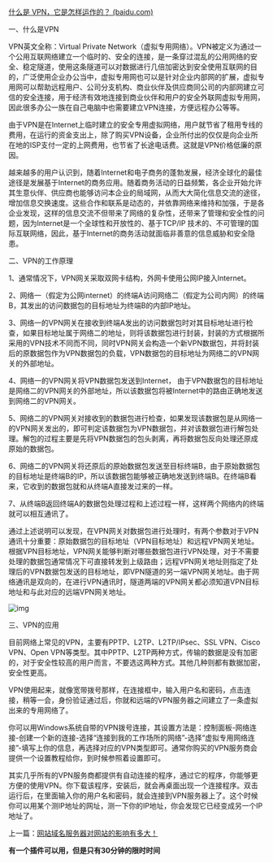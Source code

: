 







[什么是 VPN，它是怎样运作的？ (baidu.com)](https://baijiahao.baidu.com/s?id=1767593916393974317&wfr=spider&for=pc)





一、什么是VPN

VPN英文全称：Virtual Private Network（虚拟专用网络）。VPN被定义为通过一个公用互联网络建立一个临时的、安全的连接，是一条穿过混乱的公用网络的安全、稳定隧道，使用这条隧道可以对数据进行几倍加密达到安全使用互联网的目的，广泛使用企业办公当中，虚拟专用网也可以是针对企业内部网的扩展，虚拟专用网可以帮助远程用户、公司分支机构、商业伙伴及供应商同公司的内部网建立可信的安全连接，用于经济有效地连接到商业伙伴和用户的安全外联网虚拟专用网，因此很多办公一族在自己电脑中也需要建立VPN连接，方便远程办公等等。

由于VPN是在Internet上临时建立的安全专用虚拟网络，用户就节省了租用专线的费用，在运行的资金支出上，除了购买VPN设备，企业所付出的仅仅是向企业所在地的ISP支付一定的上网费用，也节省了长途电话费。这就是VPN价格低廉的原因。

越来越多的用户认识到，随着Internet和电子商务的蓬勃发展，经济全球化的最佳途径是发展基于Internet的商务应用。随着商务活动的日益频繁，各企业开始允许其生意伙伴、供应商也能够访问本企业的局域网，从而大大简化信息交流的途径，增加信息交换速度。这些合作和联系是动态的，并依靠网络来维持和加强，于是各企业发现，这样的信息交流不但带来了网络的复杂性，还带来了管理和安全性的问题，因为Internet是一个全球性和开放性的、基于TCP/IP 技术的、不可管理的国际互联网络，因此，基于Internet的商务活动就面临非善意的信息威胁和安全隐患。

二、VPN的工作原理

1、通常情况下，VPN网关采取双网卡结构，外网卡使用公网IP接入Internet。

2、网络一（假定为公网internet）的终端A访问网络二（假定为公司内网）的终端B，其发出的访问数据包的目标地址为终端B的内部IP地址。

3、网络一的VPN网关在接收到终端A发出的访问数据包时对其目标地址进行检查，如果目标地址属于网络二的地址，则将该数据包进行封装，封装的方式根据所采用的VPN技术不同而不同，同时VPN网关会构造一个新VPN数据包，并将封装后的原数据包作为VPN数据包的负载，VPN数据包的目标地址为网络二的VPN网关的外部地址。

4、网络一的VPN网关将VPN数据包发送到Internet， 由于VPN数据包的目标地址是网络二的VPN网关的外部地址，所以该数据包将被Internet中的路由正确地发送到网络二的VPN网关。

5、网络二的VPN网关对接收到的数据包进行检查，如果发现该数据包是从网络一的VPN网关发出的，即可判定该数据包为VPN数据包，并对该数据包进行解包处理。解包的过程主要是先将VPN数据包的包头剥离，再将数据包反向处理还原成原始的数据包。

6、网络二的VPN网关将还原后的原始数据包发送至目标终端B，由于原始数据包的目标地址是终端B的IP，所以该数据包能够被正确地发送到终端B。在终端B看来，它收到的数据包就和从终端A直接发过来的一样。

7、从终端B返回终端A的数据包处理过程和上述过程一样，这样两个网络内的终端就可以相互通讯了。

通过上述说明可以发现，在VPN网关对数据包进行处理时，有两个参数对于VPN通讯十分重要：原始数据包的目标地址（VPN目标地址）和远程VPN网关地址。根据VPN目标地址，VPN网关能够判断对哪些数据包进行VPN处理，对于不需要处理的数据包通常情况下可直接转发到上级路由；远程VPN网关地址则指定了处理后的VPN数据包发送的目标地址，即VPN隧道的另一端VPN网关地址。由于网络通讯是双向的，在进行VPN通讯时，隧道两端的VPN网关都必须知道VPN目标地址和与此对应的远端VPN网关地址。

![img](http://yc-net.com.cn/kindeditor/attached/image/20180321/20180321111341_47685.jpg)

三、VPN的应用

目前网络上常见的VPN，主要有PPTP、L2TP、L2TP/IPsec、SSL VPN、Cisco VPN、Open VPN等类型。其中PPTP、L2TP两种方式，传输的数据是没有加密的，对于安全性较高的用户而言，不要选这两种方式。其他几种则都有数据加密，安全性更高。

VPN使用起来，就像宽带拨号那样，在连接框中，输入用户名和密码，点击连接，稍等一会，身份验证通过后，你就和远端的VPN服务器之间建立了一条虚拟出来的专用网络了。

你可以用Windows系统自带的VPN拨号连接，其设置方法是：控制面板-网络连接-创建一个新的连接-选择“连接到我的工作场所的网络”-选择“虚拟专用网络连接”-填写上你的信息，再选择对应的VPN类型即可。通常你购买的VPN服务商会提供一个设置教程给你，到时候参照着设置即可。

其实几乎所有的VPN服务商都提供有自动连接的程序，通过它的程序，你能够更方便的使用VPN。你下载该程序，安装后，就会再桌面出现一个连接程序。双击运行后，在里面输入你的用户名和密码，就会连接到VPN服务器上了。这个时候你可以用某个测IP地址的网址，测一下你的IP地址，你会发现它已经变成另一个IP地址了。



上一篇：[网站域名服务器对网站的影响有多大！](https://www.075568.com/show-23-1037.html)





**有一个插件可以用，但是只有30分钟的限时时间**

